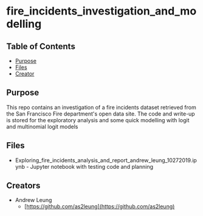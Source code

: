 # fire_incidents_investigation_and_modelling

## Table of Contents
* [Purpose](#purpose)
* [Files](#files)
* [Creator](#creators)

## Purpose

This repo contains an investigation of a fire incidents dataset retrieved from the San Francisco Fire department's open data site. The
code and write-up is stored for the exploratory analysis and some quick modelling with logit and multinomial logit models


## Files

* Exploring_fire_incidents_analysis_and_report_andrew_leung_10272019.ipynb  - Jupyter notebook with testing code and planning


## Creators

* Andrew Leung
    - [https://github.com/as2leung](https://github.com/as2leung)
